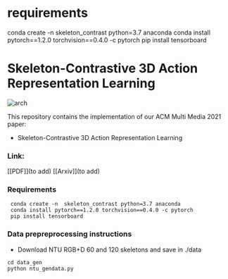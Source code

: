# requirements
conda create -n  skeleton_contrast python=3.7 anaconda
conda install pytorch==1.2.0 torchvision==0.4.0 -c pytorch
pip install tensorboard


# Skeleton-Contrastive 3D Action Representation Learning

![arch](asset/teaser.png)

This repository contains the implementation of our ACM Multi Media 2021 paper:

* Skeleton-Contrastive 3D Action Representation Learning

### Link: 

[[PDF]](to add)
[[Arxiv]](to add)

### Requirements
```
 conda create -n  skeleton_contrast python=3.7 anaconda
 conda install pytorch==1.2.0 torchvision==0.4.0 -c pytorch
 pip install tensorboard

```

### Data prepreprocessing instructions
*  Download NTU RGB+D 60 and 120 skeletons and save in ./data
```
cd data_gen
python ntu_gendata.py
```
